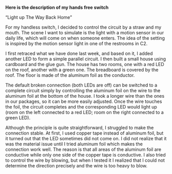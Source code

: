 **Here is the description of my hands free switch**

“Light up The Way Back Home”

For my handless switch, I decided to control the circuit by a straw and my mouth. The scene I want to simulate is the light with a motion sensor in our daily life, which will come on when someone enters. The idea of the setting is inspired by the motion sensor light in one of the restrooms in C2. 

I first retraced what we have done last week, and based on it, I added another LED to form a simple parallel circuit. I then built a small house using cardboard and the glue gun. The house has two rooms, one with a red LED on the roof, another with a green one. The breadboard is covered by the roof. The floor is made of the aluminum foil as the conductor.

The default broken connection (both LEDs are off) can be switched to a complete circuit simply by controlling the aluminum foil on the wire to the aluminum foil at the bottom of the house. I took a longer wire than the ones in our packages, so it can be more easily adjusted. Once the wire touches the foil, the circuit completes and the corresponding LED would light up (room on the left connected to a red LED; room on the right connected to a green LED).

Although the principle is quite straightforward, I struggled to make the connection stable. At first, I used copper tape instead of aluminum foil, but it turned out that the LED sometimes did not come on. I did not realize that it was the material issue until I tried aluminum foil which makes the connection work well. The reason is that all areas of the aluminum foil are conductive while only one side of the copper tape is conductive. I also tried to control the wire by blowing, but when I tested it I realized that I could not determine the direction precisely and the wire is too heavy to blow.
